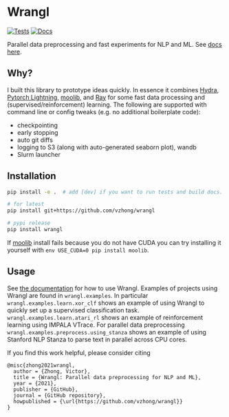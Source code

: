 # Wrangl

[![Tests](https://github.com/vzhong/wrangl/actions/workflows/tests.yml/badge.svg)](https://github.com/vzhong/wrangl/actions/workflows/tests.yml)
[![Docs](https://github.com/vzhong/wrangl/actions/workflows/docs.yml/badge.svg)](https://www.victorzhong.com/wrangl)

Parallel data preprocessing and fast experiments for NLP and ML.
See [docs here](https://www.victorzhong.com/wrangl).

## Why?
I built this library to prototype ideas quickly.
In essence it combines [Hydra](https://hydra.cc), [Pytorch Lightning](https://www.pytorchlightning.ai), [moolib](https://github.com/facebookresearch/moolib), and [Ray](https://ray.io) for some fast data processing and (supervised/reinforcement) learning.
The following are supported with command line or config tweaks (e.g. no additional boilerplate code):

- checkpointing
- early stopping
- auto git diffs
- logging to S3 (along with auto-generated seaborn plot), wandb
- Slurm launcher


## Installation

```bash
pip install -e .  # add [dev] if you want to run tests and build docs.

# for latest
pip install git+https://github.com/vzhong/wrangl

# pypi release
pip install wrangl
```

If [moolib](https://github.com/facebookresearch/moolib) install fails because you do not have CUDA you can try installing it yourself with `env USE_CUDA=0 pip install moolib`.

## Usage

See [the documentation](https://victorzhong.com/wrangl) for how to use Wrangl.
Examples of projects using Wrangl are found in `wrangl.examples`.
In particular `wrangl.examples.learn.xor_clf` shows an example of using Wrangl to quickly set up a supervised classification task.
`wrangl.examples.learn.atari_rl` shows an example of reinforcement learning using IMPALA VTrace.
For parallel data preprocessing `wrangl.examples.preprocess.using_stanza` shows an example of using Stanford NLP Stanza to parse text in parallel across CPU cores.

If you find this work helpful, please consider citing

```
@misc{zhong2021wrangl,
  author = {Zhong, Victor},
  title = {Wrangl: Parallel data preprocessing for NLP and ML},
  year = {2021},
  publisher = {GitHub},
  journal = {GitHub repository},
  howpublished = {\url{https://github.com/vzhong/wrangl}}
}
```
